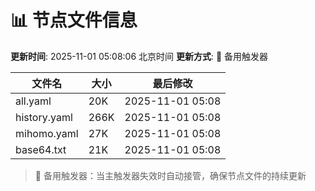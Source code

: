 # 📊 节点文件信息

**更新时间**: 2025-11-01 05:08:06 北京时间
**更新方式**: 🔄 备用触发器

| 文件名 | 大小 | 最后修改 |
|--------|------|----------|
| all.yaml | 20K | 2025-11-01 05:08 |
| history.yaml | 266K | 2025-11-01 05:08 |
| mihomo.yaml | 27K | 2025-11-01 05:08 |
| base64.txt | 21K | 2025-11-01 05:08 |

> 🔄 备用触发器：当主触发器失效时自动接管，确保节点文件的持续更新
